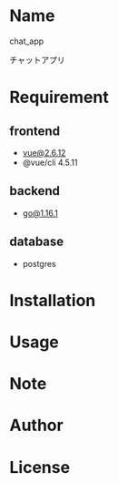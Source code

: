 # Name

chat_app

チャットアプリ

# Requirement
## frontend
* vue@2.6.12
* @vue/cli 4.5.11

## backend
* go@1.16.1

## database
* postgres

# Installation

<!-- Requirementで列挙したライブラリなどのインストール方法を説明する

```bash
pip install huga_package
``` -->

# Usage

<!-- DEMOの実行方法など、"hoge"の基本的な使い方を説明する

```bash
git clone https://github.com/hoge/~
cd examples
python demo.py
``` -->

# Note

<!-- 注意点などがあれば書く -->

# Author

<!-- 作成情報を列挙する -->

<!-- * 作成者
* 所属
* E-mail -->

# License
<!-- ライセンスを明示する

"hoge" is under [MIT license](https://en.wikipedia.org/wiki/MIT_License).

社内向けなら社外秘であることを明示してる

"hoge" is Confidential. -->